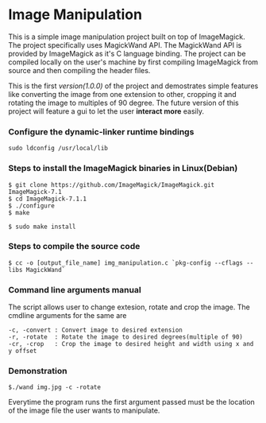 # Image Manipulation

This is a simple image manipulation project built on top of ImageMagick.
The project specifically uses MagickWand API. The MagickWand API is provided by ImageMagick 
as it's C language binding. The project can be compiled locally on the user's machine
by first compiling ImageMagick from source and then compiling the header files.

This is the first _version(1.0.0)_ of the project and demostrates simple features like converting the
image from one extension to other, cropping it and rotating the image to multiples of 90 degree.
The future version of this project will feature a gui to let the user __interact more__ easily.


### Configure the dynamic-linker runtime bindings
```
sudo ldconfig /usr/local/lib
```

### Steps to install the ImageMagick binaries in Linux(Debian)
```
$ git clone https://github.com/ImageMagick/ImageMagick.git ImageMagick-7.1
$ cd ImageMagick-7.1.1
$ ./configure
$ make

$ sudo make install
```

### Steps to compile the source code
```
$ cc -o [output_file_name] img_manipulation.c `pkg-config --cflags --libs MagickWand`
```

### Command line arguments manual

The script allows user to change extesion, rotate and crop the image. The cmdline arguments for the same are

```
-c, -convert : Convert image to desired extension
-r, -rotate  : Rotate the image to desired degrees(multiple of 90)
-cr, -crop   : Crop the image to desired height and width using x and y offset
```
### Demonstration

```
$./wand img.jpg -c -rotate
```
Everytime the program runs the first argument passed must be the location of the image file the user wants to manipulate.

